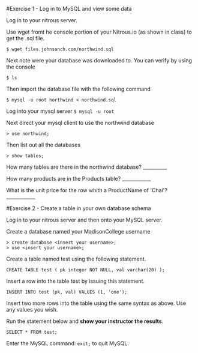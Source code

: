#Exercise 1 - Log in to MySQL and view some data

Log in to your nitrous server.

Use wget fromt he console portion of your Nitrous.io (as shown in class) to get the .sql file.

```
$ wget files.johnsonch.com/northwind.sql
```

Next note were your database was downloaded to.  You can verify by using the console
```
$ ls
```

Then import the database file with the following command
```
$ mysql -u root northwind < northwind.sql
```

Log into your mysql server ```$ mysql -u root```

Next direct your mysql client to use the northwind database
```
> use northwind;
```

Then list out all the databases
```
> show tables;
```

How many tables are there in the northwind database? \_\_\_\_\_\_\_\_\_\_

How many products are in the Products table? \_\_\_\_\_\_\_\_\_\_\_\_ 

What is the unit price for the row whith a ProductName of 'Chai'? \_\_\_\_\_\_\_\_\_\_\_\_ 


#Exercise 2 - Create a table in your own database schema

Log in to your nitrous server and then onto your MySQL server.

Create a database named your MadisonCollege username
```
> create database <insert your username>;
> use <insert your username>;
```

Create a table named test using the following statement.

```
CREATE TABLE test ( pk integer NOT NULL, val varchar(20) );
```

Insert a row into the table test by issuing this statement.

```
INSERT INTO test (pk, val) VALUES (1, 'one');
```

Insert two more rows into the table using the same syntax as above. Use any values you wish.

Run the statement below and **show your instructor the results**.

``` SELECT * FROM test; ```

Enter the MySQL command: ``` exit; ``` to quit MySQL.

